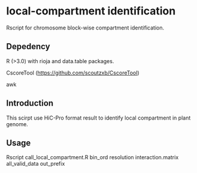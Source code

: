 # local-compartment identification
Rscript for chromosome block-wise compartment identification.
## Depedency

R (>3.0) with rioja and data.table packages.

CscoreTool (https://github.com/scoutzxb/CscoreTool)

awk
## Introduction
This scirpt use HiC-Pro format result to identify local compartment in plant genome.
## Usage
Rscript call_local_compartment.R bin_ord resolution interaction.matrix all_valid_data out_prefix 

